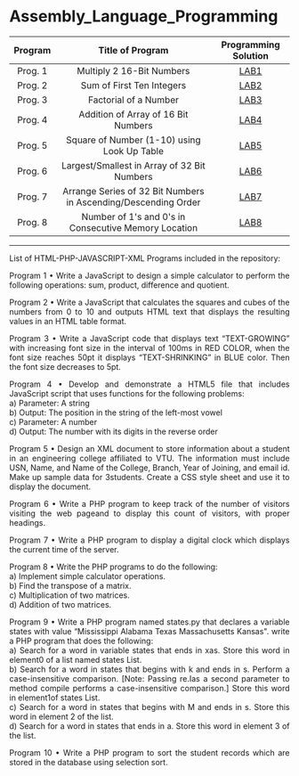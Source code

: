 # Assembly_Language_Programming

|    Program     |           Title of Program                                     |   Programming Solution   | 
| :------------: | :-------------------------------------------------------------:| :----------------------: | 
|    Prog. 1     |                   Multiply 2 16-Bit Numbers                    |       [LAB1][lab1]       |
|    Prog. 2     |                   Sum of First Ten Integers                    |       [LAB2][lab2]       | 
|    Prog. 3     |                     Factorial of a Number                      |       [LAB3][lab3]       |
|    Prog. 4     |              Addition of Array of 16 Bit Numbers               |       [LAB4][lab4]       | 
|    Prog. 5     |          Square of Number (1-10) using Look Up Table           |       [LAB5][lab5]       | 
|    Prog. 6     |          Largest/Smallest in Array of 32 Bit Numbers           |       [LAB6][lab6]       | 
|    Prog. 7     | Arrange Series of 32 Bit Numbers in Ascending/Descending Order |       [LAB7][lab7]       | 
|    Prog. 8     |       Number of 1's and 0's in Consecutive Memory Location     |       [LAB8][lab8]       | 

[lab1]: https://github.com/amit25bhalerao/Assembly-Language-Programming/tree/main/Program1/PROGRAM1.S
[lab2]: https://github.com/amit25bhalerao/Assembly-Language-Programming/tree/main/Program2/PROGRAM2.S
[lab3]: https://github.com/amit25bhalerao/Assembly-Language-Programming/tree/main/Program3/PROGRAM3.S
[lab4]: https://github.com/amit25bhalerao/Assembly-Language-Programming/tree/main/Program4/PROGRAM4.S
[lab5]: https://github.com/amit25bhalerao/Assembly-Language-Programming/tree/main/Program5/PROGRAM5.S
[lab6]: https://github.com/amit25bhalerao/Assembly-Language-Programming/tree/main/Program6/PROGRAM6.S
[lab7]: https://github.com/amit25bhalerao/Assembly-Language-Programming/tree/main/Program7/PROGRAM7.S
[lab8]: https://github.com/amit25bhalerao/Assembly-Language-Programming/tree/main/Program8/PROGRAM8.S

-----------------------------------------------------------------------------------------------------------------------------------------------------------------------
List of HTML-PHP-JAVASCRIPT-XML Programs included in the repository:

<p align="justify"> 
Program 1 • Write a JavaScript to design a simple calculator to perform the following operations: sum, product, difference and quotient.
</p>

<p align="justify"> 
Program 2 • Write a JavaScript that calculates the squares and cubes of the numbers from 0 to 10 and outputs HTML text that displays the resulting values in an HTML table format.
</p>

<p align="justify"> 
Program 3 • Write a JavaScript code that displays text “TEXT-GROWING” with increasing font size in the interval of 100ms in RED COLOR, when the font size reaches 50pt it displays “TEXT-SHRINKING” in BLUE color. Then the font size decreases to 5pt.
</p>

<p align="justify"> 
Program 4 • Develop and demonstrate a HTML5 file that includes JavaScript script that uses functions for the following problems:<br>
a) Parameter: A string <br>
b) Output: The position in the string of the left-most vowel<br>
c) Parameter: A number<br>
d) Output: The number with its digits in the reverse order<br>
</p>

<p align="justify"> 
Program 5 • Design an XML document to store information about a student in an engineering college affiliated to VTU. The information must include USN, Name, and Name of the College, Branch, Year of Joining, and email id. Make up sample data for 3students. Create a CSS style sheet and use it to display the document.
</p>

<p align="justify"> 
Program 6 • Write a PHP program to keep track of the number of visitors visiting the web pageand to display this count of visitors, with proper headings.
</p>

<p align="justify"> 
Program 7 • Write a PHP program to display a digital clock which displays the current time of the server.
</p>

<p align="justify"> 
Program 8 • Write the PHP programs to do the following:<br>
a) Implement simple calculator operations.<br>
b) Find the transpose of a matrix.<br>
c) Multiplication of two matrices.<br>
d) Addition of two matrices.<br>
</p>

<p align="justify"> 
Program 9 • Write a PHP program named states.py that declares a variable states with value “Mississippi Alabama Texas Massachusetts Kansas". write a PHP program that does the following:<br>
a) Search for a word in variable states that ends in xas. Store this word in element0 of a list named states List.<br>
b) Search for a word in states that begins with k and ends in s. Perform a case-insensitive comparison. [Note: Passing re.Ias a second parameter to method compile performs a case-insensitive comparison.] Store this word in element1of states List.<br>
c) Search for a word in states that begins with M and ends in s. Store this word in element 2 of the list.<br>
d) Search for a word in states that ends in a. Store this word in element 3 of the list.<br>
</p>

<p align="justify"> 
Program 10 • Write a PHP program to sort the student records which are stored in the database using selection sort.
</p>
